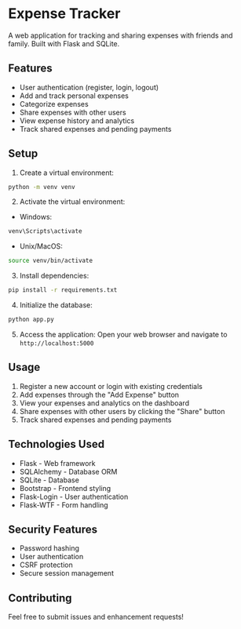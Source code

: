 # Expense Tracker

A web application for tracking and sharing expenses with friends and family. Built with Flask and SQLite.

## Features

- User authentication (register, login, logout)
- Add and track personal expenses
- Categorize expenses
- Share expenses with other users
- View expense history and analytics
- Track shared expenses and pending payments

## Setup

1. Create a virtual environment:
```bash
python -m venv venv
```

2. Activate the virtual environment:
- Windows:
```bash
venv\Scripts\activate
```
- Unix/MacOS:
```bash
source venv/bin/activate
```

3. Install dependencies:
```bash
pip install -r requirements.txt
```

4. Initialize the database:
```bash
python app.py
```

5. Access the application:
Open your web browser and navigate to `http://localhost:5000`

## Usage

1. Register a new account or login with existing credentials
2. Add expenses through the "Add Expense" button
3. View your expenses and analytics on the dashboard
4. Share expenses with other users by clicking the "Share" button
5. Track shared expenses and pending payments

## Technologies Used

- Flask - Web framework
- SQLAlchemy - Database ORM
- SQLite - Database
- Bootstrap - Frontend styling
- Flask-Login - User authentication
- Flask-WTF - Form handling

## Security Features

- Password hashing
- User authentication
- CSRF protection
- Secure session management

## Contributing

Feel free to submit issues and enhancement requests! 